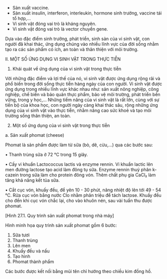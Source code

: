 - Sản xuất vaccine.
- Sản xuất insulin, interferon, interleukin, hormone sinh trưởng, vaccine tái tổ hợp,...
- Vi sinh vật đóng vai trò là kháng nguyên.
- Vi sinh vật đóng vai trò là vector chuyển gene.

Dựa vào đặc điểm sinh trưởng, phát triển, sinh sản của vi sinh vật, con người đã khai thác, ứng dụng chúng vào nhiều lĩnh vực của đời sống nhằm tạo ra các sản phẩm có ích, an toàn và thân thiện với môi trường.

II. MỘT SỐ ỨNG DỤNG VI SINH VẬT TRONG THỰC TIỄN

1. Khái quát về ứng dụng của vi sinh vật trong thực tiễn

Với những đặc điểm và lợi thế của nó, vi sinh vật được ứng dụng rộng rãi và phổ biến trong đời sống thực tiễn hàng ngày của con người. Vi sinh vật được ứng dụng trong nhiều lĩnh vực khác nhau như: sản xuất nông nghiệp, công nghiệp, chế biến và bảo quản thực phẩm, bảo vệ môi trường, phát triển bền vững, trong y học,... Những tiềm năng của vi sinh vật là rất lớn, cùng với sự tiến bộ của khoa học, con người ngày càng khai thác sâu, rộng những ứng dụng của vi sinh vật vào thực tiễn, nhằm nâng cao sức khoẻ và tạo môi trường sống thân thiện, an toàn.

2. Một số ứng dụng của vi sinh vật trong thực tiễn

a. Sản xuất phomat (cheese)

Phomat là sản phẩm được làm từ sữa (bò, dê, cừu,...) qua các bước sau:

• Thanh trùng sữa ở 72 °C trong 15 giây.

• Cấy vi khuẩn Lactococcus lactis và enzyme rennin. Vi khuẩn lactic lên men đường lactose tạo acid làm đông tụ sữa. Enzyme rennin thuỷ phân k-cazein trong sữa làm cho protein đông vón. Thêm chất phụ gia CaCl₂ làm tăng khả năng kết tủa sữa.

• Cắt cục vón, khuấy đều, để yên 10 - 30 phút, nâng nhiệt độ lên tới 49 - 54 °C. Rửa cục vón bằng nước Clo nhằm phân triệu để tách lactose. Khuấy đều cho đến khi cục vón chắc lại, cho vào khuôn nén, sau vài tuần thu được phomat.

[Hình 27.1. Quy trình sản xuất phomat trong nhà máy]

Hình minh họa quy trình sản xuất phomat gồm 6 bước:
1. Sữa tươi
2. Thanh trùng
3. Lên men
4. Khuấy đều và nấu
5. Tạo hình
6. Phomat thành phẩm

Các bước được kết nối bằng mũi tên chỉ hướng theo chiều kim đồng hồ.